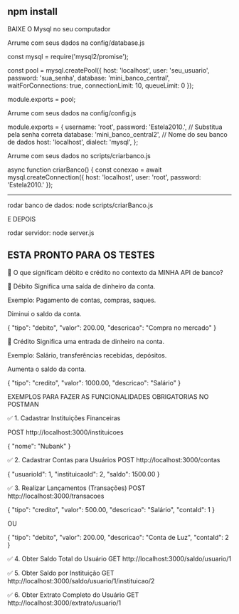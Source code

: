 


npm install
------------------------------------------------------

BAIXE O Mysql no seu computador 

Arrume com seus dados na config/database.js

const mysql = require('mysql2/promise');

const pool = mysql.createPool({
  host: 'localhost',
  user: 'seu_usuario',
  password: 'sua_senha',
  database: 'mini_banco_central',
  waitForConnections: true,
  connectionLimit: 10,
  queueLimit: 0
});

module.exports = pool; 


Arrume com seus dados na config/config.js

module.exports = {
  username: 'root',
  password: 'Estela2010.',  // Substitua pela senha correta
  database: 'mini_banco_central2', // Nome do seu banco de dados
  host: 'localhost',
  dialect: 'mysql',
};


Arrume com seus dados no scripts/criarbanco.js

async function criarBanco() {
  const conexao = await mysql.createConnection({
    host: 'localhost',
    user: 'root',
    password: 'Estela2010.'
  });


---------------------------------------------------------
rodar banco de dados: node scripts/criarBanco.js

E DEPOIS

rodar servidor: node server.js

ESTA PRONTO PARA OS TESTES
---------------------------------------------------------

📘 O que significam débito e crédito no contexto da MINHA API de banco?


🔻 Débito
Significa uma saída de dinheiro da conta.

Exemplo: Pagamento de contas, compras, saques.

Diminui o saldo da conta.

{
  "tipo": "debito",
  "valor": 200.00,
  "descricao": "Compra no mercado"
}

🔺 Crédito
Significa uma entrada de dinheiro na conta.

Exemplo: Salário, transferências recebidas, depósitos.

Aumenta o saldo da conta.

{
  "tipo": "credito",
  "valor": 1000.00,
  "descricao": "Salário"
}





EXEMPLOS PARA FAZER AS FUNCIONALIDADES OBRIGATORIAS NO POSTMAN

✅ 1. Cadastrar Instituições Financeiras


POST http://localhost:3000/instituicoes



{
  "nome": "Nubank"
}

✅ 2. Cadastrar Contas para Usuários
POST http://localhost:3000/contas

{
  "usuarioId": 1,
  "instituicaoId": 2,
  "saldo": 1500.00
}


✅ 3. Realizar Lançamentos (Transações)
POST http://localhost:3000/transacoes

{
  "tipo": "credito",
  "valor": 500.00,
  "descricao": "Salário",
  "contaId": 1
}

OU

{
  "tipo": "debito",
  "valor": 200.00,
  "descricao": "Conta de Luz",
  "contaId": 2
}


✅ 4. Obter Saldo Total do Usuário
GET http://localhost:3000/saldo/usuario/1


✅ 5. Obter Saldo por Instituição
GET http://localhost:3000/saldo/usuario/1/instituicao/2


✅ 6. Obter Extrato Completo do Usuário
GET http://localhost:3000/extrato/usuario/1

